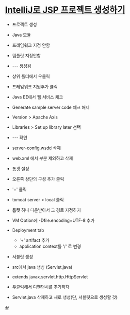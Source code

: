 # [IntelliJ로 JSP 프로젝트 생성하기](https://velog.io/@ruddms936/IntelliJ%EB%A1%9C-JSP-%ED%94%84%EB%A1%9C%EC%A0%9D%ED%8A%B8-%EC%83%9D%EC%84%B1#%ED%95%84%EC%9A%94%EC%82%AC%ED%95%AD)



- 프로젝트 생성
- Java 모듈
- 프레임워크 지정 안함
- 템플릿 지정안함
- --- 생성됨



- 상위 폴더에서 우클릭
- 프레임워크 지원추가 클릭
- Java EE에서 웹 서비스 체크
- Generate sample server code 체크 해제
- Version > Apache Axis
- Libraries > Set up library later 선택
- --- 확인



- server-config.wsdd 삭제
- web.xml 에서 <web-app> 부분 제외하고 삭제



- 톰캣 설정
- 오른쪽 상단의 구성 추가 클릭
- '+' 클릭
- tomcat server > local 클릭
- 톰캣 하나 다운받아서 그 경로 지정하기
- VM Option에 -Dfile.encoding=UTF-8 추가
- Deployment tab
  - '+' artifact 추가
  - application context를 '/' 로 변경



- 서블릿 생성
- src에서 java 생성 (Servlet.java)
- extends javax.servlet.http.HttpServlet
- 우클릭해서 디펜던시를 추가하자
- Servlet.java 삭제하고 새로 생성(단, 서블릿으로 생성할 것)



끝



